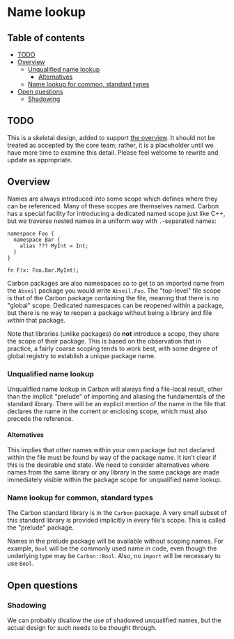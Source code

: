 # Name lookup

<!--
Part of the Carbon Language project, under the Apache License v2.0 with LLVM
Exceptions. See /LICENSE for license information.
SPDX-License-Identifier: Apache-2.0 WITH LLVM-exception
-->

<!-- toc -->

## Table of contents

-   [TODO](#todo)
-   [Overview](#overview)
    -   [Unqualified name lookup](#unqualified-name-lookup)
        -   [Alternatives](#alternatives)
    -   [Name lookup for common, standard types](#name-lookup-for-common-standard-types)
-   [Open questions](#open-questions)
    -   [Shadowing](#shadowing)

<!-- tocstop -->

## TODO

This is a skeletal design, added to support [the overview](README.md). It should
not be treated as accepted by the core team; rather, it is a placeholder until
we have more time to examine this detail. Please feel welcome to rewrite and
update as appropriate.

## Overview

Names are always introduced into some scope which defines where they can be
referenced. Many of these scopes are themselves named. Carbon has a special
facility for introducing a dedicated named scope just like C++, but we traverse
nested names in a uniform way with `.`-separated names:

```
namespace Foo {
  namespace Bar {
    alias ??? MyInt = Int;
  }
}

fn F(x: Foo.Bar.MyInt);
```

Carbon packages are also namespaces so to get to an imported name from the
`Abseil` package you would write `Abseil.Foo`. The "top-level" file scope is
that of the Carbon package containing the file, meaning that there is no
"global" scope. Dedicated namespaces can be reopened within a package, but there
is no way to reopen a package without being a library and file _within_ that
package.

Note that libraries (unlike packages) do **not** introduce a scope, they share
the scope of their package. This is based on the observation that in practice, a
fairly coarse scoping tends to work best, with some degree of global registry to
establish a unique package name.

### Unqualified name lookup

Unqualified name lookup in Carbon will always find a file-local result, other
than the implicit "prelude" of importing and aliasing the fundamentals of the
standard library. There will be an explicit mention of the name in the file that
declares the name in the current or enclosing scope, which must also precede the
reference.

#### Alternatives

This implies that other names within your own package but not declared within
the file must be found by way of the package name. It isn't clear if this is the
desirable end state. We need to consider alternatives where names from the same
library or any library in the same package are made immediately visible within
the package scope for unqualified name lookup.

### Name lookup for common, standard types

The Carbon standard library is in the `Carbon` package. A very small subset of
this standard library is provided implicitly in every file's scope. This is
called the "prelude" package.

Names in the prelude package will be available without scoping names. For
example, `Bool` will be the commonly used name in code, even though the
underlying type may be `Carbon::Bool`. Also, no `import` will be necessary to
use `Bool`.

## Open questions

### Shadowing

We can probably disallow the use of shadowed unqualified names, but the actual
design for such needs to be thought through.
